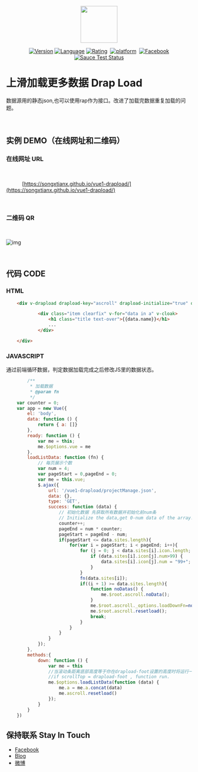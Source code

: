 <p align="center"><a href="https://vuejs.org" target="_blank"><img width="100"src="https://vuejs.org/images/logo.png"></a></p>

<p align="center">
  <a href="https://github.com/songxtianx/vue1-drapload/"><img src="https://img.shields.io/badge/vue1_drapload-v1.0.0-09BF3E.svg" alt="Version"></a>
  <a href="https://v1.vuejs.org/api/"><img src="https://img.shields.io/badge/language-vue_v1.0.21-09BF3E.svg" alt="Language"></a>
  <a href="http://www.cnxusong.com/"><img src="https://img.shields.io/chrome-web-store/stars/nimelepbpejjlbmoobocpfnjhihnpked.svg" alt="Rating"></a>
  <a href="https://img.shields.io/badge/platform-android|ios-brightgreen.svg"><img src="https://img.shields.io/badge/platform-android|ios-brightgreen.svg" alt="platform"></a>
  <a href="https://www.facebook.com/songxtianx"><img src="https://img.shields.io/badge/facebook-songxtianx-brightgreen.svg" alt="Facebook"></a>  
  <br>
  <a href="https://saucelabs.com/u/vuejs"><img src="https://saucelabs.com/browser-matrix/vuejs.svg" alt="Sauce Test Status"></a>
</p>


# 上滑加载更多数据 Drap Load

数据源用的静态json,也可以使用rap作为接口。改进了加载完数据重复加载的问题。
<br>
<br>
<br>

## 实例 DEMO（在线网址和二维码）

### 在线网址 URL

<br>

&nbsp;&nbsp;&nbsp;&nbsp;&nbsp;&nbsp;&nbsp;&nbsp;&nbsp;&nbsp; [https://songxtianx.github.io/vue1-drapload/](https://songxtianx.github.io/vue1-drapload/)

<br>

### 二维码 QR

<br>

![img](https://songxtianx.github.io/vue1-drapload/temp/qr.png)

<br>

## 代码 CODE
### HTML
```html
    <div v-drapload drapload-key="ascroll" drapload-initialize="true" drapload-down="down()">

            <div class="item clearfix" v-for="data in a" v-cloak>
                <h1 class="title text-over">{{data.name}}</h1>
                ...
            </div>

    </div>
```
### JAVASCRIPT
通过前端循环数据，判定数据加载完成之后修改JS里的数据状态。


```JavaScript
        /**
         * 加载数据
         * @param fn
         */
    var counter = 0;
    var app = new Vue({
        el: 'body',
        data: function () {
            return { a: []}
        },
        ready: function () {
            var me = this;
            me.$options.vue = me
        },
        loadListData: function (fn) {
            // 每页展示个数
            var num = 4;
            var pageStart = 0,pageEnd = 0;
            var me = this.vue;
            $.ajax({
                url: '/vue1-drapload/projectManage.json',
                data: {},
                type: 'GET',
                success: function (data) {
                    // 初始化数据 先获取所有数据并初始化前num条
                    // Initialize the data,get 0-num data of the array.
                    counter++;
                    pageEnd = num * counter;
                    pageStart = pageEnd - num;
                    if(pageStart <= data.sites.length){
                        for(var i = pageStart; i < pageEnd; i++){
                            for (j = 0; j < data.sites[i].icon.length; j++) {
                                if (data.sites[i].icon[j].num>99) {
                                    data.sites[i].icon[j].num = "99+";
                                }
                            }
                            fn(data.sites[i]);
                            if((i + 1) >= data.sites.length){
                                function noDatas() {
                                    me.$root.ascroll.noData();
                                }
                                me.$root.ascroll._options.loadDownFn=noDatas();
                                me.$root.ascroll.resetload();
                                break;
                            }
                        }
                    }
                }
            });
        },
        methods:{
            down: function () {
                var me = this
                //当滚动条距离底部高度等于你在drapload-foot设置的高度时将运行一次此函数
                //if scrollTop = drapload-foot , function run.
                me.$options.loadListData(function (data) {
                    me.a = me.a.concat(data)
                    me.ascroll.resetload()
                });
            }
        }
    })        
```

## 保持联系 Stay In Touch

- [Facebook](https://www.facebook.com/songxtianx)
- [Blog](http://www.cnxusong.com)
- [微博](http://weibo.com/songxtianx)
